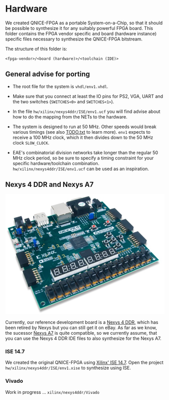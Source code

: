 Hardware
========

We created QNICE-FPGA as a portable System-on-a-Chip, so that it should be
possible to synthesize it for any suitably powerful FPGA board. This folder
contains the FPGA vendor specific and board (hardware instance) specific files
necessary to synthesize the QNICE-FPGA bitstream.

The structure of this folder is:

```
<fpga-vendor>/<board (hardware)>/<toolchain (IDE)>
```

General advise for porting
--------------------------

* The root file for the system is `vhdl/env1.vhdl`.

* Make sure that you connect at least the IO pins for PS2, VGA, UART 
  and the two switches (`SWITCHES<0>` and `SWITCHES<1>`).

* In the file `hw/xilinx/nexys4ddr/ISE/env1.ucf` you will find advise 
  about how to do the mapping from the NETs to the hardware.

* The system is designed to run at 50 MHz. Other speeds would break various
  timings (see also [TODO.txt](../TODO.txt) to learn more). `env1` expects to
  receive a 100 MHz clock, which it then divides down to the
  50 MHz clock `SLOW_CLOCK`.

* EAE's combinatorial division networks take longer than the regular 50 MHz 
  clock period, so be sure to specify a timing constraint for your specific
  hardware/toolchain combination. `hw/xilinx/nexys4ddr/ISE/env1.ucf` can be
  used as an inspiration.

Nexys 4 DDR and Nexys A7
------------------------

![Nexys4_DDR_Img](../doc/github/nexys4ddr.jpg)

Currently, our reference development board is a 
[Nexys 4 DDR](https://store.digilentinc.com/nexys-4-ddr-artix-7-fpga-trainer-board-recommended-for-ece-curriculum/),
which has been retired by Nexys but you can still get it on eBay. As far as
we know, the sucessor
[Nexys A7](https://store.digilentinc.com/nexys-a7-fpga-trainer-board-recommended-for-ece-curriculum/)
is quite compatible, so we currently assume, that you can use the Nexys 4 DDR
IDE files to also synthesize for the Nexys A7.

### ISE 14.7

We created the original QNICE-FPGA using
[Xilinx' ISE 14.7](https://www.xilinx.com/support/download/index.html/content/xilinx/en/downloadNav/vivado-design-tools/archive-ise.html).
Open the project `hw/xilinx/nexys4ddr/ISE/env1.xise` to synthesize using ISE.

### Vivado <Version>

Work in progress ...  `xilinx/nexys4ddr/Vivado`
